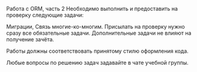 Работа с ORM, часть 2
Необходимо выполнить и предоставить на проверку следующие задачи:

Миграции,
Связь многие-ко-многим.
Присылать на проверку нужно сразу все обязательные задачи. Дополнительные задачи не влияют на получение зачёта.

Работы должны соответствовать принятому стилю оформления кода.

Любые вопросы по решению задач задавайте в чате учебной группы.
